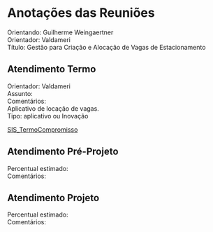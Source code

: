 # Anotações das Reuniões

Orientando: Guilherme Weingaertner  
Orientador: Valdameri  
Título: Gestão para Criação e Alocação de Vagas de Estacionamento  

## Atendimento Termo

Orientador: Valdameri  
Assunto:  
Comentários:  
Aplicativo de locação de vagas.  
Tipo: aplicativo ou Inovação  

[SIS_TermoCompromisso](SIS_TermoCompromisso.pdf)  

## Atendimento Pré-Projeto

Percentual estimado:  
Comentários:  

## Atendimento Projeto

Percentual estimado:  
Comentários:  
